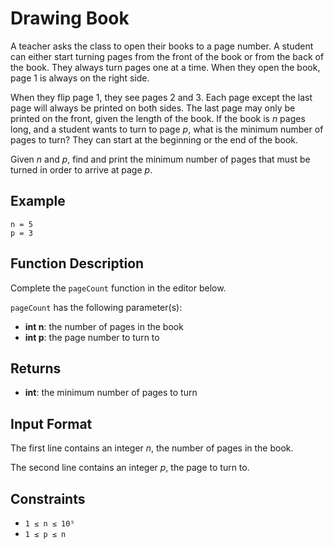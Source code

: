 ﻿# Drawing Book

A teacher asks the class to open their books to a page number. A student can either start turning pages from the front of the book or from the back of the book. They always turn pages one at a time. When they open the book, page 1 is always on the right side.

When they flip page 1, they see pages 2 and 3. Each page except the last page will always be printed on both sides. The last page may only be printed on the front, given the length of the book. If the book is _n_ pages long, and a student wants to turn to page _p_, what is the minimum number of pages to turn? They can start at the beginning or the end of the book.

Given _n_ and _p_, find and print the minimum number of pages that must be turned in order to arrive at page _p_.

## Example

```
n = 5
p = 3
```

## Function Description

Complete the `pageCount` function in the editor below.

`pageCount` has the following parameter(s):

- **int n**: the number of pages in the book
- **int p**: the page number to turn to

## Returns

- **int**: the minimum number of pages to turn

## Input Format

The first line contains an integer _n_, the number of pages in the book.

The second line contains an integer _p_, the page to turn to.

## Constraints

- `1 ≤ n ≤ 10⁵`
- `1 ≤ p ≤ n`
